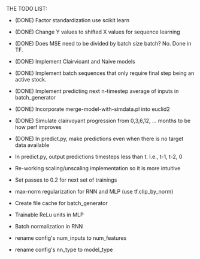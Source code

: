 THE TODO LIST:

- (DONE) Factor standardization use scikit learn

- (DONE) Change Y values to shifted X values for sequence learning

- (DONE) Does MSE need to be divided by batch size batch? No. Done in TF.

- (DONE) Implement Clairvioant and Naive models

- (DONE) Implement batch sequences that only require final step being an active stock.

- (DONE) Implement predicting next n-timestep average of inputs in batch_generator

- (DONE) Incorporate merge-model-with-simdata.pl into euclid2

- (DONE) Simulate clairvoyant progression from 0,3,6,12, ... months to be how perf improves

- (DONE) In predict.py, make predictions even when there is no target data available

- In predict.py, output predictions timesteps less than t. I.e., t-1, t-2, 0

- Re-working scaling/unscaling implementation so it is more intuitive

- Set passes to 0.2 for next set of trainings

- max-norm regularization for RNN and MLP (use tf.clip_by_norm)

- Create file cache for batch_generator

- Trainable ReLu units in MLP

- Batch normalization in RNN

- rename config's num_inputs to num_features

- rename config's nn_type to model_type


